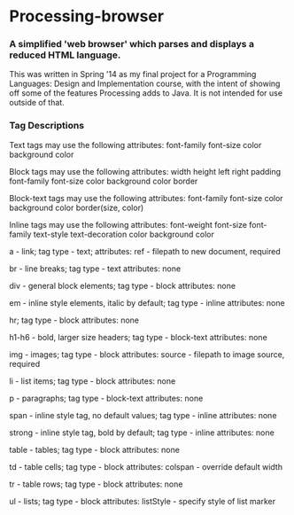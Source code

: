 <h1>Processing-browser</h1>

<h3> A simplified 'web browser' which parses and displays a reduced
 HTML language.</h3>

<p>This was written in Spring '14 as my final project for a Programming Languages: Design and Implementation course, with the intent of showing off some of the features Processing adds to Java. It is not intended for use outside of that.</p>
 


<h3>Tag Descriptions</h3>
 
 <p>Text tags may use the following attributes:
 font-family
 font-size
 color
 background color</p>
 
<p>Block tags may use the following attributes:
 width
 height
 left
 right
 padding
 font-family
 font-size
 color
 background color
 border</p>
 
<p>Block-text tags may use the following attributes:
 font-family
 font-size
 color
 background color
 border(size, color)</p>
 
<p>Inline tags may use the following attributes:
 font-weight
 font-size
 font-family
 text-style
 text-decoration
 color
 background color</p>
 
 a - link;
 tag type - text;
 attributes:
 ref - filepath to new document, required
 
 br - line breaks;
 tag type - text
 attributes:
 none
 
 div - general block elements;
 tag type - block
 attributes:
 none
 
 em - inline style elements, italic by default;
 tag type - inline
 attributes:
 none

 hr;
 tag type - block
 attributes:
 none
 
 h1-h6 - bold, larger size headers;
 tag type - block-text
 attributes:
 none 
 
 img - images;
 tag type - block
 attributes:
 source - filepath to image source, required 
 
 li - list items;
 tag type - block
 attributes:
 none
 
 p - paragraphs;
 tag type - block-text
 attributes:
 none 
 
 span - inline style tag, no default values;
 tag type - inline
 attributes:
 none
 
 strong - inline style tag, bold by default;
 tag type - inline
 attributes:
 none
 
 table - tables;
 tag type - block
 attributes:
 none
 
 td - table cells;
 tag type - block
 attributes:
 colspan - override default width
 
 tr - table rows;
 tag type - block
 attributes:
 none
 
 ul - lists;
 tag type - block
 attributes:
 listStyle - specify style of list marker 